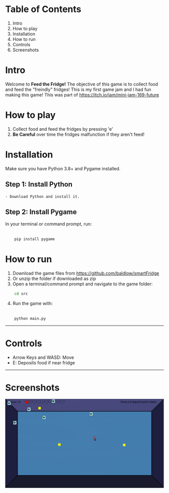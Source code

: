 # Table of Contents

1. Intro
2. How to play
3. Installation
4. How to run
5. Controls
6. Screenshots

# Intro

Welcome to **Feed the Fridge!** The objective of this game is to collect food and feed the "freindly" fridges! This is my first game jam and I had fun making this game! 
This was part of https://itch.io/jam/mini-jam-169-future

# How to play

1. Collect food and feed the fridges by pressing 'e'
2. **Be Careful** over time the fridges malfunction if they aren't feed!

# Installation

Make sure you have Python 3.8+ and Pygame installed.
## Step 1: Install Python

    - Download Python and install it.

## Step 2: Install Pygame

In your terminal or command prompt, run:

``` bash

    pip install pygame

```

# How to run

1. Download the game files from https://github.com/baldlow/smartFridge
2. Or unzip the folder if downloaded as zip
3. Open a terminal/command prompt and navigate to the game folder:
```bash
    cd src
```
4. Run the game with:

```bash

    python main.py

```

---

# Controls
- Arrow Keys and WASD: Move
- E: Deposits food if near fridge

---
# Screenshots

![gameplay](/src/screenshots/screenshots.png)
